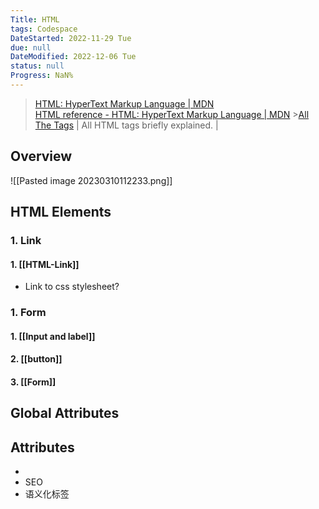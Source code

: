 ```yaml
---
Title: HTML
tags: Codespace
DateStarted: 2022-11-29 Tue
due: null
DateModified: 2022-12-06 Tue
status: null
Progress: NaN%
---
```


> [HTML: HyperText Markup Language | MDN](https://developer.mozilla.org/en-US/docs/Web/HTML)  
> [HTML reference - HTML: HyperText Markup Language | MDN](https://developer.mozilla.org/en-US/docs/Web/HTML/Reference) >[All The Tags](https://allthetags.com/) | All HTML tags briefly explained. |

## Overview

![[Pasted image 20230310112233.png]]

## HTML Elements

### 1. Link

#### 1. [[HTML-Link]]

- Link to css stylesheet?

### 1. Form

#### 1. [[Input and label]]

#### 2. [[button]]

#### 3. [[Form]]

## Global Attributes

## Attributes

-
- SEO
- 语义化标签
